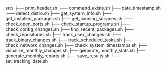 src/
├── print_header.sh
├── command_exists.sh
├── date_timestamp.sh
├── detect_distro.sh
├── get_system_info.sh
├── get_installed_packages.sh
├── get_running_services.sh
├── check_open_ports.sh
├── check_startup_programs.sh
├── check_config_changes.sh
├── find_recent_packages.sh
├── check_repositories.sh
├── track_user_changes.sh
├── track_binary_changes.sh
├── track_scheduled_tasks.sh
├── check_network_changes.sh
├── check_system_timestamps.sh
├── visualize_monthly_changes.sh
├── generate_monthly_stats.sh
├── generate_monthly_reports.sh
├── save_results.sh
└── set_tracking_date.sh